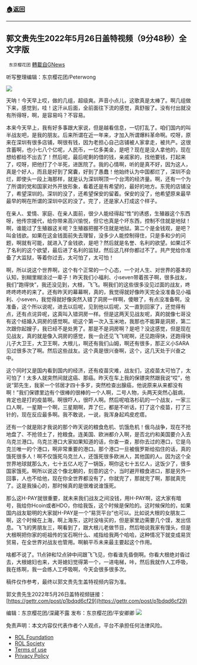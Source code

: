 ###  [:house:返回](README.md)
---


## 郭文贵先生2022年5月26日盖特视频（9分48秒）全文字版
` 东京樱花团` [轉載自GNews](https://gnews.org/zh-hans/2610404/)

听写整理编辑：东京樱花团/Peterwong
 
![](https://assets.gnews.org/wp-content/uploads/2022/05/image-2448_1653633320.png)
 
天呐！今天早上哎，做的几组，超级爽。声音小点儿，这歌真是太棒了。啊几组做下来，感觉到，哇！这汗从后面，全前面往下流的感觉，真舒服了。没有付出就没有所得呀，啊，是容易吗？不容易。
 
本来今天早上，我有好多事跟大家说，但是越看信息，一切打乱了。咱们国内的叫半战友吧，是我的朋友。后来所谓在近一年来，才加入所谓爆料革命啊。哎呀，原来在深圳有很多店铺，啊很有钱，因为老担心自己店铺被人家拿走，被共产。这很含蓄啊，也小七八个亿呢，人民币，一亿多美金，是吧？现在是没人拿他的，现在想给都给不出去了！然后呢，最后呢剩的借的钱，亲戚家的，找他要钱，打起来了，哎呀，把他打了个半死，进医院了。我的心情啊，听的是真不好，因为这人，真是个好人，而且是好到了窝囊，好到了愚蠢！他始终认为中国都烂了，深圳不会烂，即使头一段上海那样，就是认为深圳啊顶一个台湾的经济量。啊，还有一个为了所谓的党和国家对外开放形象，看着还是有希望的，最好的地方。东莞的店铺没了，希望深圳的。深圳的没了，还希望保安的留着。保安的没了，他希望原来最早最早的啊在所谓的深圳中区的没了。完了，还是家人打成这个样子。
 
在亲人、爱情、家庭、在亲人面前，很少人能经得起“性”的诱惑，生殖器这个东西呀，他传宗接代，给你带来高兴愉悦，但它也真是个坏东西，控制不住就是地狱！啊，谁能过了生殖器这关呢？生殖器把握不住就是地狱。第二个是金钱观，是吧？叫金钱欲。如果在这金钱面前失去理智，没多少人能控制得住，只是多和少的问题，啊就有可能，就进入了金钱欲，是吧？然后就是名誉、名利的欲望。如果过不了名利的这个欲望，最后进了名利的监狱，然后这几样你都过不了。共产党给你准备了大监狱，等着你过去，太可怕了，太可怕！
 
啊，所以说这个世界啊，这个有个正常的一个心态，一个对人生、对世界的基本的认知，别糊里糊涂过一辈子！昨天我们小福利、小seven带着孩子啊，很多战友，我们“跑得快”，我还没见到，大根，飞飞。啊我们的这些很多没见过面的战友，咚咚咚咚咚的来了。还有昨天的幕幕啊，真的，我觉得就好像昨天完全没准备见小福利、小seven，我觉得就好像突然入错了洞房一样啊，傻眼了，有点没准备啊，没准备，这个所以说呢，进去以后呢，见到他以后呢，又一直到回家了，还觉得有点，还有点诧异呢，这真叫入错洞房一样。但是这两天见战友呢，真的就像七哥没有这个结婚入洞房的感觉啊。呃这个第一次入玉米地，我那也不能算是洞房，第二次跟你起嫂子，我已经不是处男了。那是不是洞房啊？是吧？没这感觉，但是现在见战友，真的就是像入洞房的感觉，我一会还见飞飞呢啊，还见跑得快，还跑得快儿子大卫王，大卫王啊，大根儿，啊还有我们山姆，啊还有很多，那正义小SARA见过很多次了啊。然后这些战友。这个真是很兴奋啊，这个，这几天处于兴奋之中。
 
这个同时又是国内看到国内的经济，还有疫苗灾难，战友们，这疫苗太可怕了，太可怕了！太多人就突然间就这癌、那癌。昨天在车上我的保镖突然跟我说“哎”，他说“郭先生，我家一个邻居才四十多岁，突然检查出腺癌，他说原来从来都没有啊！”我们保镖里边有个很棒的很棒的一个人啊，二号人物，头两天突然心脏病，肯定也是打的疫苗啊。啊很吓人，很吓人啊。然后呢咱洛杉矶的一个战友，一家三口人啊，一星期一个啊，三星期啊，弄了仨，都是不听话，打了这个疫苗，打了三针的，现在反应最多啊。我不敢说，一说，我浑身起鸡皮疙瘩。
 
还有一个就是刚才我说的那个昨天说的粮食危机、饥饿危机！俄乌战争，现在不抢地盘了、不抢领土了，抢粮食。连美国、欧洲都介入啊，是否北约和美国要介入去乌克兰港口。乌克兰港口大家如果知道的话，你查一查，那你去过的港口，它是乌克兰唯一的个港口，啊非常重要的港口。那个港口一旦被俄罗斯给掐住的话，真的饿死很多人！啊不仅饿死乌克兰人，还饿死很多欧洲人，其他国的人。因为这个全世界地球就那么大，七十五亿人吃了一锅饭，啊你这七十五亿人，这饭少了，很多国家饿死。啊所以说这个像北朝的，刻意的这个，当时避开粮食进口，那是另外一回事，人也不给他，现在你全世界都没有了，你就完了，那就完了啊，那就真完了。这是我操心的，那时候真的是很难说谁饿死。
 
那么这H-PAY就很重要，就未来我们战友之间没钱，用H-PAY啊，这大家有暗号，我给你Hcoin或者HDO，你给我饭，这个时候是保险的。这时候保险的，如果国内战友聪明的大家就H-PAY是一个“易货平台”也可以。比如说大根的女朋友二啊，这个时候在上海，啊上海东，这时没啥买的，但是家里边需要几个馍，发出信息。飞飞的男朋友三，啊看到了，跟大根儿老做节目，然后啪说我家有馒头，但是大根啊把你家的呃祖传的宝石啊什么、戒指给我两个哈哈，这种情况下就变成易货贸易，在全世界对战友也管用。啊躺平币未来最主要起这个作用。
 
啥都不说了。11点钟和12点钟中间跟飞飞见，你看谁先昏倒啊。你看大根绝对昏过去，大根媳妇也来，大哥媳妇觉得第一个，一进电梯，咔，然后我就作人工呼吸，我在练啊，我一会练人工呼吸啊，今天会很多很多次。
 
稿件仅作参考，最终以郭文贵先生盖特视频内容为准。
 
郭文贵先生2022年5月26日盖特视频链接：[https://gettr.com/post/p1bdqd6cf29](https://gettr.com/post/p1bdqd6cf29)
 
编辑：东京樱花团/深藏不露
发布：东京樱花团/平安卿卿
 ![](https://assets.gnews.org/wp-content/uploads/2022/03/yht.jpg) 

免责声明：本文内容仅代表作者个人观点，平台不承担任何法律风险。
  
- [ROL Foundation](https://rolfoundation.org/)
- [ROL Society](https://rolsociety.org/)
- [Terms of use](https://gnews.org/terms-of-use-3/)
- [Privacy Policy](https://gnews.org/privacy-policy/)
